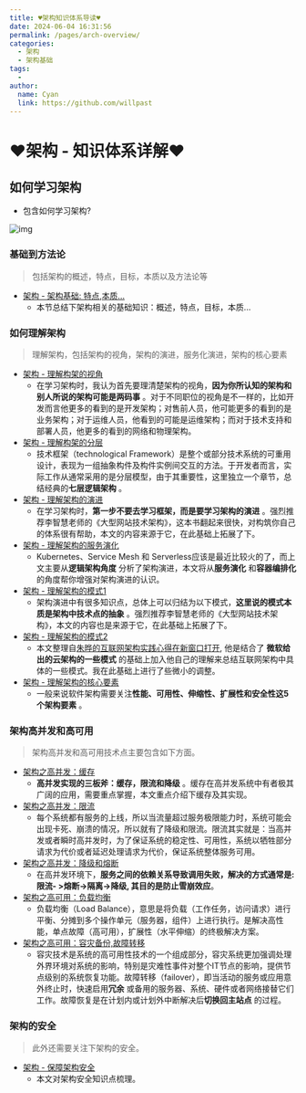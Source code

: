 ```yaml
---
title: ♥架构知识体系导读♥
date: 2024-06-04 16:31:56
permalink: /pages/arch-overview/
categories:
  - 架构
  - 架构基础
tags:
  - 
author: 
  name: Cyan
  link: https://github.com/willpast
---
```

# ♥架构 - 知识体系详解♥

 
## 如何学习架构

  * 包含如何学习架构?

![img](https://cdn.jsdelivr.net/gh/willpast/image/blog/ka_java/arch-x-overview-learn2.png)

### 基础到方法论

> 包括架构的概述，特点，目标，本质以及方法论等

  * [架构 - 架构基础: 特点,本质...](/pages/arch-basic)
    * 本节总结下架构相关的基础知识：概述，特点，目标，本质...

### 如何理解架构

> 理解架构，包括架构的视角，架构的演进，服务化演进，架构的核心要素

  * [架构 - 理解构架的视角](/pages/arch-view)
    * 在学习架构时，我认为首先要理清楚架构的视角，**因为你所认知的架构和别人所说的架构可能是两码事** 。对于不同职位的视角是不一样的，比如开发而言他更多的看到的是开发架构；对售前人员，他可能更多的看到的是业务架构；对于运维人员，他看到的可能是运维架构；而对于技术支持和部署人员，他更多的看到的网络和物理架构。
  * [架构 - 理解构架的分层](/pages/arch-view-2)
    * 技术框架（technological Framework）是整个或部分技术系统的可重用设计，表现为一组抽象构件及构件实例间交互的方法。于开发者而言，实际工作从通常采用的是分层模型，由于其重要性，这里独立一个章节，总结经典的**七层逻辑架构** 。
  * [架构 - 理解架构的演进](/pages/arch-evolution)
    * 在学习架构时，**第一步不要去学习框架，而是要学习架构的演进** 。强烈推荐李智慧老师的《大型网站技术架构》，这本书翻起来很快，对构筑你自己的体系很有帮助，本文的内容来源于它，在此基础上拓展了下。
  * [架构 - 理解架构的服务演化](/pages/arch-service)
    * Kubernetes、Service Mesh 和 Serverless应该是最近比较火的了，而上文主要从**逻辑架构角度** 分析了架构演进，本文将从**服务演化** 和**容器编排化** 的角度帮你增强对架构演进的认识。
  * [架构 - 理解架构的模式1](/pages/arch-pattern)
    * 架构演进中有很多知识点，总体上可以归结为以下模式，**这里说的模式本质是架构中技术点的抽象** 。强烈推荐李智慧老师的《大型网站技术架构》，本文的内容也是来源于它，在此基础上拓展了下。
  * [架构 - 理解架构的模式2](/pages/arch-pattern-2)
    * 本文整理自[朱晔的互联网架构实践心得在新窗口打开](https://www.cnblogs.com/lovecindywang/p/9670356.html), 他是结合了 **微软给出的云架构的一些模式** 的基础上加入他自己的理解来总结互联网架构中具体的一些模式。我在此基础上进行了些微小的调整。
  * [架构 - 理解架构的核心要素](/pages/arch-core-metrics)
    * 一般来说软件架构需要关注**性能、可用性、伸缩性、扩展性和安全性这5个架构要素** 。

### 架构高并发和高可用

> 架构高并发和高可用技术点主要包含如下方面。

  * [架构之高并发：缓存](/pages/arch-cache)
    * **高并发实现的三板斧：缓存，限流和降级** 。缓存在高并发系统中有者极其广阔的应用，需要重点掌握，本文重点介绍下缓存及其实现。
  * [架构之高并发：限流](/pages/arch-ratelimit)
    * 每个系统都有服务的上线，所以当流量超过服务极限能力时，系统可能会出现卡死、崩溃的情况，所以就有了降级和限流。限流其实就是：当高并发或者瞬时高并发时，为了保证系统的稳定性、可用性，系统以牺牲部分请求为代价或者延迟处理请求为代价，保证系统整体服务可用。
  * [架构之高并发：降级和熔断](/pages/arch-reduce)
    * 在高并发环境下，**服务之间的依赖关系导致调用失败，解决的方式通常是: 限流- >熔断->隔离->降级, 其目的是防止雪崩效应**。
  * [架构之高可用：负载均衡](/pages/arch-loadbalance)
    * 负载均衡（Load Balance），意思是将负载（工作任务，访问请求）进行平衡、分摊到多个操作单元（服务器，组件）上进行执行。是解决高性能，单点故障（高可用），扩展性（水平伸缩）的终极解决方案。
  * [架构之高可用：容灾备份,故障转移](/pages/arch-backup)
    * 容灾技术是系统的高可用性技术的一个组成部分，容灾系统更加强调处理外界环境对系统的影响，特别是灾难性事件对整个IT节点的影响，提供节点级别的系统恢复功能。故障转移（failover），即当活动的服务或应用意外终止时，快速启用**冗余** 或备用的服务器、系统、硬件或者网络接替它们工作。故障恢复是在计划内或计划外中断解决后**切换回主站点** 的过程。

### 架构的安全

> 此外还需要关注下架构的安全。

  * [架构 - 保障架构安全](/pages/arch-security)
    * 本文对架构安全知识点梳理。


 
